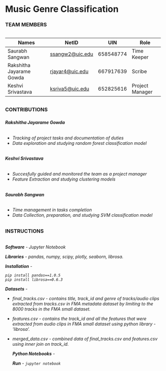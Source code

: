 # Music Genre Classification

<h3>TEAM MEMBERS<h3>
 <h6> <h6>

|Names                       |NetID            |UIN           |Role              |
|---                         |---              |---           |---               |
|Saurabh Sangwan            |ssangw2@uic.edu   |658548774     |Time Keeper       |
|Rakshitha Jayarame Gowda   |rjayar4@uic.edu   |667917639     |Scribe            |
|Keshvi Srivastava          |ksriva5@uic.edu   |652825616     |Project Manager   |


<h3>CONTRIBUTIONS<h3>


<h5>Rakshitha Jayarame Gowda<h6>
<h6> <h6>

* Tracking of project tasks and documentation of duties
* Data exploration and studying random forest classification model

<h5>Keshvi Srivastava<h5>
<h6> <h6>

* Succesfully guided and monitored the team as a project manager
* Feature Extraction and studying clustering models

<h5>Saurabh Sangwan<h5>
 <h6> <h6>

* Time management in tasks completion
* Data Collection, preparation, and studying SVM classification model

<h3>INSTRUCTIONS<h3>
 <h6> <h6>


 <b>Software</b> - Jupyter Notebook <br>

 <b>Libraries</b> - pandas, numpy, scipy, plotly, seaborn, librosa. <br>

 <b>Installation</b> -   
    
    pip install pandas==1.0.5 
    pip install librosa==0.6.3

  <b>Datasets</b> -

- final_tracks.csv - contains title, track_id and genre of tracks/audio clips extracted from tracks.csv in FMA metadata dataset by limiting to the 8000 tracks in the FMA small dataset. 

- features.csv - contains the track_id and all the features that were extracted from audio clips in FMA small dataset using python library - 'librosa'.

- merged_data.csv - combined data of final_tracks.csv and features.csv using inner join on track_id.

  

  <b>Python Notebooks</b> -


  <b>Run</b> - `jupyter notebook`

